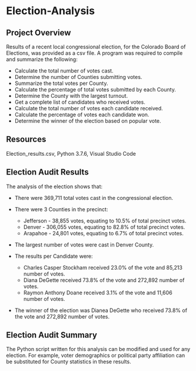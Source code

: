 # Election-Analysis

## Project Overview
Results of a recent local congressional election, for the Colorado Board of Elections, was provided as a csv file.  A program was required to compile and summarize the following:

  - Calculate the total number of votes cast.
  - Determine the number of Counties submitting votes.
  - Summarize the total votes per County.
  - Calculate the percentage of total votes submitted by each County.
  - Determine the County with the largest turnout.
  - Get a complete list of candidates who received votes.
  - Calculate the total number of votes each candidate received.
  - Calculate the percentage of votes each candidate won.
  - Determine the winner of the election based on popular vote.

## Resources
Election_results.csv, 
Python 3.7.6, Visual Studio Code

## Election Audit Results
The analysis of the election shows that:
  - There were 369,711 total votes cast in the congressional election.
   
  - There were 3 Counties in the precinct:
    - Jefferson - 38,855 votes, equating to 10.5% of total precinct votes.
    - Denver - 306,055 votes, equating to 82.8% of total precinct votes.
    - Arapahoe - 24,801 votes, equating to 6.7% of total precinct votes.
  - The largest number of votes were cast in Denver County.
  
  - The results per Candidate were:
      - Charles Casper Stockham received 23.0% of the vote and 85,213 number of votes.
      - Diana DeGette received 73.8% of the vote and 272,892 number of votes.
      - Raymon Anthony Doane received 3.1% of the vote and 11,606 number of votes.
      
  - The winner of the election was Dianea DeGette who received 73.8% of the vote and 272,892 number of votes.
  
  ## Election Audit Summary
  The Python script written for this analysis can be modified and used for any election.  For example, voter demographics or political party affiliation can be substituted for County statistics in these results.
  
